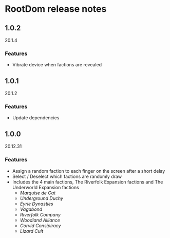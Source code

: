 # RootDom release notes

## 1.0.2

20.1.4

### Features

-   Vibrate device when factions are revealed

## 1.0.1

20.1.2

### Features

-   Update dependencies

## 1.0.0

20.12.31

### Features

-   Assign a random faction to each finger on the screen after a short delay
-   Select / Deselect which factions are randomly draw
-   Includes the 4 main factions, The Riverfolk Expansion factions and The Underworld Expansion factions
    -   _Marquise de Cat_
    -   _Underground Duchy_
    -   _Eyrie Dynasties_
    -   _Vagabond_
    -   _Riverfolk Company_
    -   _Woodland Alliance_
    -   _Corvid Consipiracy_
    -   _Lizard Cult_
